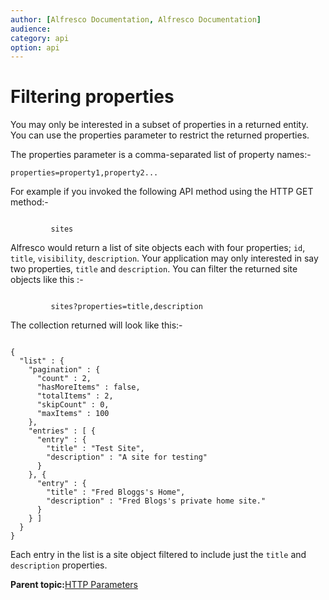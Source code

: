 ```yaml
---
author: [Alfresco Documentation, Alfresco Documentation]
audience: 
category: api
option: api
---
```


# Filtering properties

You may only be interested in a subset of properties in a returned entity. You can use the properties parameter to restrict the returned properties.

The properties parameter is a comma-separated list of property names:-

```
properties=property1,property2...
```

For example if you invoked the following API method using the HTTP GET method:-

```

         sites
```

Alfresco would return a list of site objects each with four properties; `id`, `title`, `visibility`, `description`. Your application may only interested in say two properties, `title` and `description`. You can filter the returned site objects like this :-

```

         sites?properties=title,description
```

The collection returned will look like this:-

```

{
  "list" : {
    "pagination" : {
      "count" : 2,
      "hasMoreItems" : false,
      "totalItems" : 2,
      "skipCount" : 0,
      "maxItems" : 100
    },
    "entries" : [ {
      "entry" : {
        "title" : "Test Site",
        "description" : "A site for testing"
      }
    }, {
      "entry" : {
        "title" : "Fred Bloggs's Home",
        "description" : "Fred Blogs's private home site."
      }
    } ]
  }
}
```

Each entry in the list is a site object filtered to include just the `title` and `description` properties.

**Parent topic:**[HTTP Parameters](../../../pra/1/concepts/pra-parameters.md)

